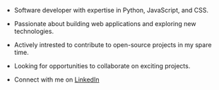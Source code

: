 

* Software developer with expertise in Python, JavaScript, and CSS.
* Passionate about building web applications and exploring new technologies.
* Actively intrested to contribute to open-source projects in my spare time.
* Looking for opportunities to collaborate on exciting projects.

* Connect with me on [LinkedIn](https://www.linkedin.com/susmitha-v)
